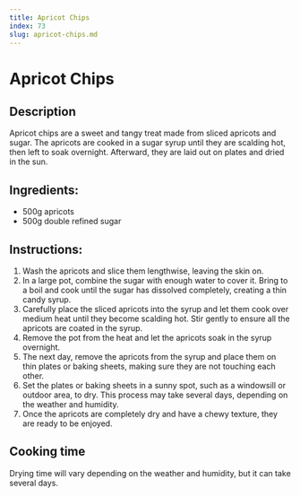 ```yaml
---
title: Apricot Chips
index: 73
slug: apricot-chips.md
---
```


# Apricot Chips

## Description
Apricot chips are a sweet and tangy treat made from sliced apricots and sugar. The apricots are cooked in a sugar syrup until they are scalding hot, then left to soak overnight. Afterward, they are laid out on plates and dried in the sun.

## Ingredients:
- 500g apricots
- 500g double refined sugar

## Instructions:
1. Wash the apricots and slice them lengthwise, leaving the skin on.
2. In a large pot, combine the sugar with enough water to cover it. Bring to a boil and cook until the sugar has dissolved completely, creating a thin candy syrup.
3. Carefully place the sliced apricots into the syrup and let them cook over medium heat until they become scalding hot. Stir gently to ensure all the apricots are coated in the syrup.
4. Remove the pot from the heat and let the apricots soak in the syrup overnight.
5. The next day, remove the apricots from the syrup and place them on thin plates or baking sheets, making sure they are not touching each other.
6. Set the plates or baking sheets in a sunny spot, such as a windowsill or outdoor area, to dry. This process may take several days, depending on the weather and humidity.
7. Once the apricots are completely dry and have a chewy texture, they are ready to be enjoyed.

## Cooking time
Drying time will vary depending on the weather and humidity, but it can take several days.